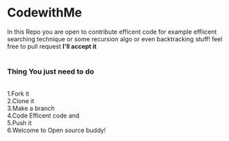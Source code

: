 # CodewithMe
In this Repo you are open to contribute efficent code for example effiicent searching technique or some recursion algo or even backtracking stuff!  feel free to pull request <b>I'll accept it</b>
<br>
<br>
<b><h3>Thing You just need to do</h3></b>
<br>
1.Fork it
<br>
2.Clone it
<br>
3.Make a branch
<br>
4.Code Efficent code and<br>
5.Push it
<br>
6.Welcome to Open source buddy!
